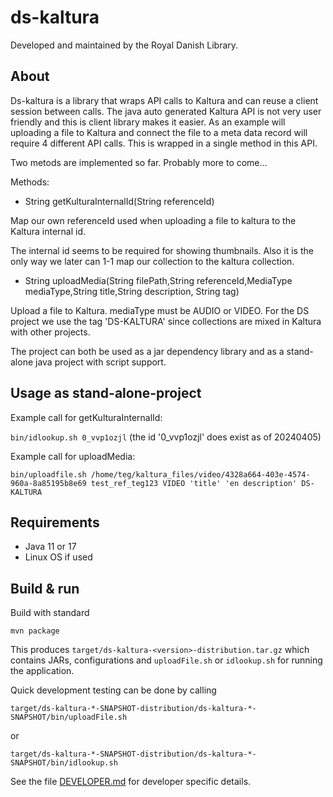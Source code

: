 # ds-kaltura

Developed and maintained by the Royal Danish Library.

## About
Ds-kaltura is a library that wraps API calls to Kaltura and can reuse a client session between calls. The java auto generated
Kaltura API is not very user friendly and this is client library makes it easier. As an example will uploading a file to Kaltura and
connect the file to a meta data record will require 4 different API calls. This is wrapped in a single method in this API.

Two metods are implemented so far. Probably more to come...

Methods:
*  String getKulturaInternalId(String referenceId)

Map our own referenceId used when uploading a file to kaltura to the Kaltura internal id.

The internal id seems to be required for showing thumbnails. Also it is the only way we later can 1-1 map our collection to the kaltura collection.

*  String uploadMedia(String filePath,String referenceId,MediaType mediaType,String title,String description, String tag) 

Upload a file to Kaltura. mediaType must be AUDIO or VIDEO. For the DS project we use the tag 'DS-KALTURA' since collections
are mixed in Kaltura with other projects.

The project can both be used as a jar dependency library and as a stand-alone java project with script support.


## Usage as stand-alone-project
Example call for getKulturaInternalId:

`bin/idlookup.sh 0_vvp1ozjl`  (the id '0_vvp1ozjl' does exist as of 20240405)

Example call for uploadMedia:

`bin/uploadfile.sh /home/teg/kaltura_files/video/4328a664-403e-4574-960a-8a85195b8e69 test_ref_teg123 VIDEO 'title' 'en description' DS-KALTURA`



## Requirements
* Java 11 or 17
* Linux OS if used 


## Build & run

Build with standard
```
mvn package
```

This produces `target/ds-kaltura-<version>-distribution.tar.gz` which contains JARs, configurations and
`uploadFile.sh`  or  `idlookup.sh`  for running the application. 

Quick development testing can be done by calling

`target/ds-kaltura-*-SNAPSHOT-distribution/ds-kaltura-*-SNAPSHOT/bin/uploadFile.sh`

or

`target/ds-kaltura-*-SNAPSHOT-distribution/ds-kaltura-*-SNAPSHOT/bin/idlookup.sh`


See the file [DEVELOPER.md](DEVELOPER.md) for developer specific details.
